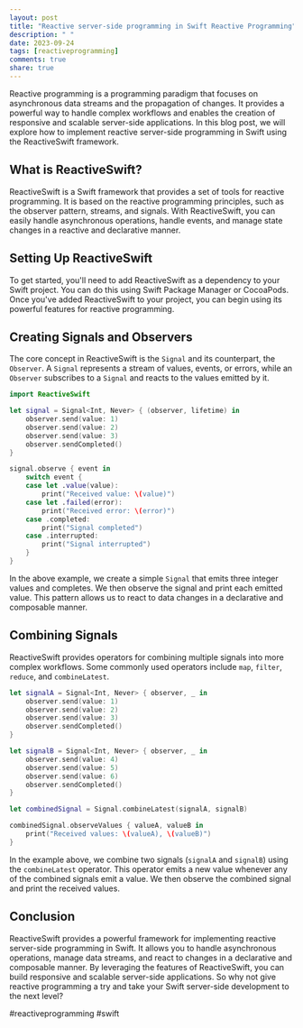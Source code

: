 ```yaml
---
layout: post
title: "Reactive server-side programming in Swift Reactive Programming"
description: " "
date: 2023-09-24
tags: [reactiveprogramming]
comments: true
share: true
---
```


Reactive programming is a programming paradigm that focuses on asynchronous data streams and the propagation of changes. It provides a powerful way to handle complex workflows and enables the creation of responsive and scalable server-side applications. In this blog post, we will explore how to implement reactive server-side programming in Swift using the ReactiveSwift framework.

## What is ReactiveSwift?

ReactiveSwift is a Swift framework that provides a set of tools for reactive programming. It is based on the reactive programming principles, such as the observer pattern, streams, and signals. With ReactiveSwift, you can easily handle asynchronous operations, handle events, and manage state changes in a reactive and declarative manner.

## Setting Up ReactiveSwift

To get started, you'll need to add ReactiveSwift as a dependency to your Swift project. You can do this using Swift Package Manager or CocoaPods. Once you've added ReactiveSwift to your project, you can begin using its powerful features for reactive programming.

## Creating Signals and Observers

The core concept in ReactiveSwift is the `Signal` and its counterpart, the `Observer`. A `Signal` represents a stream of values, events, or errors, while an `Observer` subscribes to a `Signal` and reacts to the values emitted by it.

```swift
import ReactiveSwift

let signal = Signal<Int, Never> { (observer, lifetime) in
    observer.send(value: 1)
    observer.send(value: 2)
    observer.send(value: 3)
    observer.sendCompleted()
}

signal.observe { event in
    switch event {
    case let .value(value):
        print("Received value: \(value)")
    case let .failed(error):
        print("Received error: \(error)")
    case .completed:
        print("Signal completed")
    case .interrupted:
        print("Signal interrupted")
    }
}
```

In the above example, we create a simple `Signal` that emits three integer values and completes. We then observe the signal and print each emitted value. This pattern allows us to react to data changes in a declarative and composable manner.

## Combining Signals

ReactiveSwift provides operators for combining multiple signals into more complex workflows. Some commonly used operators include `map`, `filter`, `reduce`, and `combineLatest`.

```swift
let signalA = Signal<Int, Never> { observer, _ in
    observer.send(value: 1)
    observer.send(value: 2)
    observer.send(value: 3)
    observer.sendCompleted()
}

let signalB = Signal<Int, Never> { observer, _ in
    observer.send(value: 4)
    observer.send(value: 5)
    observer.send(value: 6)
    observer.sendCompleted()
}

let combinedSignal = Signal.combineLatest(signalA, signalB)

combinedSignal.observeValues { valueA, valueB in
    print("Received values: \(valueA), \(valueB)")
}
```

In the example above, we combine two signals (`signalA` and `signalB`) using the `combineLatest` operator. This operator emits a new value whenever any of the combined signals emit a value. We then observe the combined signal and print the received values.

## Conclusion

ReactiveSwift provides a powerful framework for implementing reactive server-side programming in Swift. It allows you to handle asynchronous operations, manage data streams, and react to changes in a declarative and composable manner. By leveraging the features of ReactiveSwift, you can build responsive and scalable server-side applications. So why not give reactive programming a try and take your Swift server-side development to the next level?

#reactiveprogramming #swift